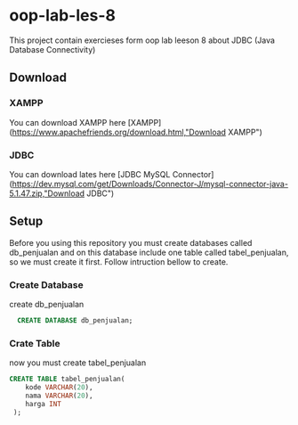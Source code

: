 # oop-lab-les-8
This project contain exercieses form oop lab leeson 8 about JDBC (Java Database Connectivity)

## Download

### XAMPP
You can download XAMPP here [XAMPP](https://www.apachefriends.org/download.html,"Download XAMPP")

### JDBC
You can download lates here [JDBC MySQL Connector](https://dev.mysql.com/get/Downloads/Connector-J/mysql-connector-java-5.1.47.zip,"Download JDBC")

## Setup
Before you using this repository you must create databases called db_penjualan and on this database include one table called tabel_penjualan,
so we must create it first. Follow intruction bellow to create.

### Create Database
create db_penjualan
```sql
  CREATE DATABASE db_penjualan;
```
### Crate Table
now you must create tabel_penjualan
```sql
CREATE TABLE tabel_penjualan(
    kode VARCHAR(20),
    nama VARCHAR(20),
    harga INT
 );
```

